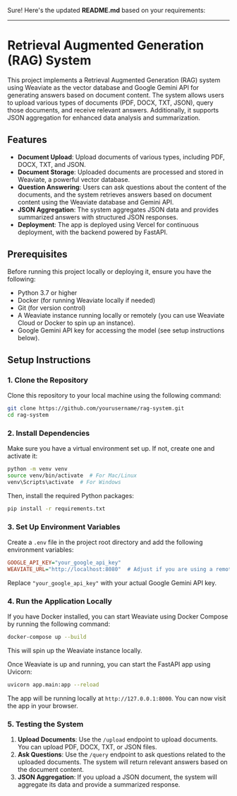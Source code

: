 Sure! Here's the updated **README.md** based on your requirements:

---

# Retrieval Augmented Generation (RAG) System

This project implements a Retrieval Augmented Generation (RAG) system using Weaviate as the vector database and Google Gemini API for generating answers based on document content. The system allows users to upload various types of documents (PDF, DOCX, TXT, JSON), query those documents, and receive relevant answers. Additionally, it supports JSON aggregation for enhanced data analysis and summarization.

## Features

- **Document Upload**: Upload documents of various types, including PDF, DOCX, TXT, and JSON.
- **Document Storage**: Uploaded documents are processed and stored in Weaviate, a powerful vector database.
- **Question Answering**: Users can ask questions about the content of the documents, and the system retrieves answers based on document content using the Weaviate database and Gemini API.
- **JSON Aggregation**: The system aggregates JSON data and provides summarized answers with structured JSON responses.
- **Deployment**: The app is deployed using Vercel for continuous deployment, with the backend powered by FastAPI.

## Prerequisites

Before running this project locally or deploying it, ensure you have the following:

- Python 3.7 or higher
- Docker (for running Weaviate locally if needed)
- Git (for version control)
- A Weaviate instance running locally or remotely (you can use Weaviate Cloud or Docker to spin up an instance).
- Google Gemini API key for accessing the model (see setup instructions below).

## Setup Instructions

### 1. Clone the Repository

Clone this repository to your local machine using the following command:

```bash
git clone https://github.com/yourusername/rag-system.git
cd rag-system
```

### 2. Install Dependencies

Make sure you have a virtual environment set up. If not, create one and activate it:

```bash
python -m venv venv
source venv/bin/activate  # For Mac/Linux
venv\Scripts\activate  # For Windows
```

Then, install the required Python packages:

```bash
pip install -r requirements.txt
```

### 3. Set Up Environment Variables

Create a `.env` file in the project root directory and add the following environment variables:

```ini
GOOGLE_API_KEY="your_google_api_key"
WEAVIATE_URL="http://localhost:8080"  # Adjust if you are using a remote Weaviate instance
```

Replace `"your_google_api_key"` with your actual Google Gemini API key.

### 4. Run the Application Locally

If you have Docker installed, you can start Weaviate using Docker Compose by running the following command:

```bash
docker-compose up --build
```

This will spin up the Weaviate instance locally.

Once Weaviate is up and running, you can start the FastAPI app using Uvicorn:

```bash
uvicorn app.main:app --reload
```

The app will be running locally at `http://127.0.0.1:8000`. You can now visit the app in your browser.

### 5. Testing the System

1. **Upload Documents**: Use the `/upload` endpoint to upload documents. You can upload PDF, DOCX, TXT, or JSON files.
2. **Ask Questions**: Use the `/query` endpoint to ask questions related to the uploaded documents. The system will return relevant answers based on the document content.
3. **JSON Aggregation**: If you upload a JSON document, the system will aggregate its data and provide a summarized response.